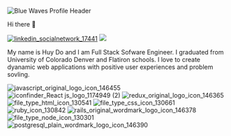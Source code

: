 ![Blue Waves Profile Header](https://user-images.githubusercontent.com/43397090/117223738-8a963c00-adcb-11eb-8e4b-eef931fcf0d5.png)

Hi there 👋

[![linkedin_socialnetwork_17441](https://user-images.githubusercontent.com/43397090/117231836-4318ab80-addd-11eb-91cb-ff5c9e86ecef.png)](https://www.linkedin.com/feed/?trk=onboarding-landing!)   ![](https://komarev.com/ghpvc/?username=HuydDo&color=blue)

My name is Huy Do and I am Full Stack Sofware Engineer.  I graduated from University of Colorado Denver and Flatiron schools.  I love to create dyanamic web applications with positive user experiences and problem sovling.

![javascript_original_logo_icon_146455](https://user-images.githubusercontent.com/43397090/117228851-26797500-add7-11eb-9079-ddbba2ac27ab.png)
![iconfinder_React js_logo_1174949 (2)](https://user-images.githubusercontent.com/43397090/117226905-eb754280-add2-11eb-9c42-3b6705caf7fa.png)
![redux_original_logo_icon_146365](https://user-images.githubusercontent.com/43397090/117228659-b965df80-add6-11eb-8cd7-0a9c29c17bb8.png)
![file_type_html_icon_130541](https://user-images.githubusercontent.com/43397090/117228970-62143f00-add7-11eb-80c9-5e0667715cdf.png)
![file_type_css_icon_130661](https://user-images.githubusercontent.com/43397090/117229138-a69fda80-add7-11eb-8e61-268aea9b2d33.png)
![ruby_icon_130842](https://user-images.githubusercontent.com/43397090/117228557-858aba00-add6-11eb-9cf8-e85243810569.png)
![rails_original_wordmark_logo_icon_146378](https://user-images.githubusercontent.com/43397090/117232366-3779b480-adde-11eb-9a38-eb6a5e0fd782.png)
![file_type_node_icon_130301](https://user-images.githubusercontent.com/43397090/117229269-e8c91c00-add7-11eb-9e89-ec804d98de0f.png)
![postgresql_plain_wordmark_logo_icon_146390](https://user-images.githubusercontent.com/43397090/117232386-419bb300-adde-11eb-85c3-b96dd731a0bb.png)



